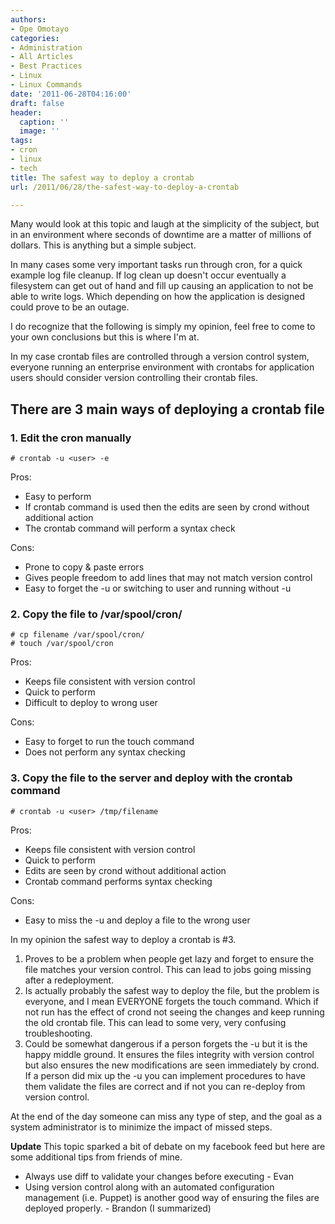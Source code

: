 ```yaml
---
authors:
- Ope Omotayo
categories:
- Administration
- All Articles
- Best Practices
- Linux
- Linux Commands
date: '2011-06-28T04:16:00'
draft: false
header:
  caption: ''
  image: ''
tags:
- cron
- linux
- tech
title: The safest way to deploy a crontab
url: /2011/06/28/the-safest-way-to-deploy-a-crontab

---
```


Many would look at this topic and laugh at the simplicity of the subject, but in an environment where seconds of downtime are a matter of millions of dollars. This is anything but a simple subject.

In many cases some very important tasks run through cron, for a quick example log file cleanup. If log clean up doesn't occur eventually a filesystem can get out of hand and fill up causing an application to not be able to write logs. Which depending on how the application is designed could prove to be an outage.

I do recognize that the following is simply my opinion, feel free to come to your own conclusions but this is where I'm at.

In my case crontab files are controlled through a version control system, everyone running an enterprise environment with crontabs for application users should consider version controlling their crontab files.

## There are 3 main ways of deploying a crontab file

### 1. Edit the cron manually

    # crontab -u <user> -e

Pros:

  * Easy to perform
  * If crontab command is used then the edits are seen by crond without additional action
  * The crontab command will perform a syntax check

Cons:

  * Prone to copy & paste errors
  * Gives people freedom to add lines that may not match version control
  * Easy to forget the -u <username> or switching to user and running without -u

### 2. Copy the file to /var/spool/cron/

    # cp filename /var/spool/cron/  
    # touch /var/spool/cron

Pros:

  * Keeps file consistent with version control
  * Quick to perform
  * Difficult to deploy to wrong user

Cons:

  * Easy to forget to run the touch command
  * Does not perform any syntax checking

### 3. Copy the file to the server and deploy with the crontab command

    # crontab -u <user> /tmp/filename

Pros:

  * Keeps file consistent with version control
  * Quick to perform
  * Edits are seen by crond without additional action
  * Crontab command performs syntax checking

Cons:

  * Easy to miss the -u and deploy a file to the wrong user

In my opinion the safest way to deploy a crontab is #3.

1.  Proves to be a problem when people get lazy and forget to ensure the file matches your version control. This can lead to jobs going missing after a redeployment.
2.  Is actually probably the safest way to deploy the file, but the problem is everyone, and I mean EVERYONE forgets the touch command. Which if not run has the effect of crond not seeing the changes and keep running the old crontab file. This can lead to some very, very confusing troubleshooting.
3.  Could be somewhat dangerous if a person forgets the -u but it is the happy middle ground. It ensures the files integrity with version control but also ensures the new modifications are seen immediately by crond. If a person did mix up the -u you can implement procedures to have them validate the files are correct and if not you can re-deploy from version control.

At the end of the day someone can miss any type of step, and the goal as a system administrator is to minimize the impact of missed steps.

**Update** This topic sparked a bit of debate on my facebook feed but here are some additional tips from friends of mine.

  * Always use diff to validate your changes before executing - Evan
  * Using version control along with an automated configuration management (i.e. Puppet) is another good way of ensuring the files are deployed properly. - Brandon (I summarized)
